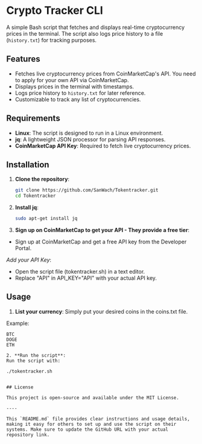 # Crypto Tracker CLI

A simple Bash script that fetches and displays real-time cryptocurrency prices in the terminal. The script also logs price history to a file (`history.txt`) for tracking purposes.

## Features

- Fetches live cryptocurrency prices from CoinMarketCap's API. You need to apply for your own API via CoinMarketCap.
- Displays prices in the terminal with timestamps.
- Logs price history to `history.txt` for later reference.
- Customizable to track any list of cryptocurrencies.

## Requirements

- **Linux**: The script is designed to run in a Linux environment.
- **jq**: A lightweight JSON processor for parsing API responses.
- **CoinMarketCap API Key**: Required to fetch live cryptocurrency prices.

## Installation

1. **Clone the repository**:
    ```bash
   git clone https://github.com/SanWach/Tokentracker.git
   cd Tokentracker
2. **Install jq**:
    ```bash
   sudo apt-get install jq
3. **Sign up on CoinMarketCap to get your API - They provide a free tier**:

 - Sign up at CoinMarketCap and get a free API key from the Developer Portal.

 *Add your API Key*:

 - Open the script file (tokentracker.sh) in a text editor.
 - Replace "API" in API_KEY="API" with your actual API key.

## Usage

1. **List your currency**:
Simply put your desired coins in the coins.txt file. 

Example:

   ```plaintext
   BTC
   DOGE
   ETH

2. **Run the script**:
Run the script with:
    
./tokentracker.sh


## License

This project is open-source and available under the MIT License.

----

This `README.md` file provides clear instructions and usage details, making it easy for others to set up and use the script on their systems. Make sure to update the GitHub URL with your actual repository link.



